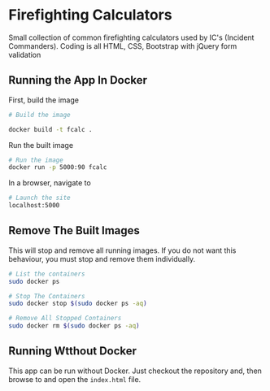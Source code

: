 # Firefighting Calculators

Small collection of common firefighting calculators used by IC's (Incident 
Commanders). Coding is all HTML, CSS, Bootstrap with jQuery form validation

## Running the App In Docker

First, build the image

```bash
# Build the image

docker build -t fcalc .
```

Run the built image

```bash
# Run the image
docker run -p 5000:90 fcalc
```

In a browser, navigate to
```bash
# Launch the site
localhost:5000
```

## Remove The Built Images

This will stop and remove all running images. If you do not want this behaviour, you must stop and remove them individually.

```bash
# List the containers
sudo docker ps

# Stop The Containers
sudo docker stop $(sudo docker ps -aq)

# Remove All Stopped Containers
sudo docker rm $(sudo docker ps -aq)

```

## Running Wtthout Docker

This app can be run without Docker. Just checkout the repository and, then
browse to and open the `index.html` file.
